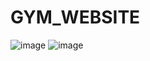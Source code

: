 # GYM_WEBSITE
![image](https://user-images.githubusercontent.com/91476073/208227365-b7a966c0-3aac-45e3-abdb-0b8e2cf0fde3.png)
![image](https://user-images.githubusercontent.com/91476073/208227371-b4548b2b-46e5-4f07-a10d-658fdcc81a1f.png)

